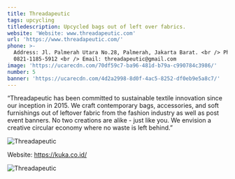 ```yaml
---
title: Threadapeutic
tags: upcycling
titledescription: Upcycled bags out of left over fabrics.
website: 'Website: www.threadapeutic.com'
url: 'https://www.threadapeutic.com/'
phone: >-
  Address: Jl. Palmerah Utara No.28, Palmerah, Jakarta Barat. <br /> Phone:
  0821-1185-5912 <br /> Email: threadapeutic@gmail.com
image: 'https://ucarecdn.com/70df59c7-ba96-481d-b79a-c990784c3986/'
number: 5
banner: 'https://ucarecdn.com/4d2a2998-8d0f-4ac5-8252-df0eb9e5a8c7/'
---
```

“Threadapeutic has been committed to sustainable textile innovation since our inception in 2015. We craft contemporary bags, accessories, and soft furnishings out of leftover fabric from the fashion industry as well as post event banners. No two creations are alike - just like you. We envision a creative circular economy where no waste is left behind.”

![Threadapeutic](https://ucarecdn.com/ef3d1d1a-1e70-4b6f-8787-ab5cb40e1f4e/ "Threadapeutic")

Website:<a targer="_blank"> <https://kuka.co.id/></a>

![Threadapeutic](https://ucarecdn.com/a2d2cdc5-6ae2-42e8-9537-222ff7c9a55f/ "Threadapeutic")

